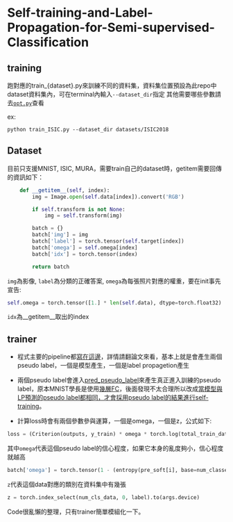 # Self-training-and-Label-Propagation-for-Semi-supervised-Classification

##  training
跑對應的train_{dataset}.py來訓練不同的資料集，資料集位置預設為此repo中dataset資料集內，可在terminal內輸入`--dataset_dir`指定
其他需要哪些參數請去[`opt.py`](https://github.com/ricky-696/Self-training-and-Label-Propagation-for-Semi-supervised-Classification/blob/main/opt.py)查看

ex:
```
python train_ISIC.py --dataset_dir datasets/ISIC2018 
```

## Dataset
目前只支援MNIST, ISIC, MURA，需要train自己的dataset時，getitem需要回傳的資訊如下：
```python
    def __getitem__(self, index):
        img = Image.open(self.data[index]).convert('RGB')

        if self.transform is not None:
            img = self.transform(img)

        batch = {}
        batch['img'] = img
        batch['label'] = torch.tensor(self.target[index])
        batch['omega'] = self.omega[index]
        batch['idx'] = torch.tensor(index)

        return batch
```
`img`為影像, `label`為分類的正確答案, 
`omega`為每張照片對應的權重，要在init事先宣告:
```python
self.omega = torch.tensor([1.] * len(self.data), dtype=torch.float32)
```
`idx`為__getitem__取出的index

## trainer
 - 程式主要的pipeline都[寫在這邊](https://github.com/ricky-696/Self-training-and-Label-Propagation-for-Semi-supervised-Classification/blob/b95c8b8072567ca78af74312508d35e3a14d9853/trainer.py#L616)，詳情請翻論文來看，基本上就是會產生兩個pseudo label，一個是模型產生，一個是label propagetion產生
 - 兩個pseudo label會進入[pred_pseudo_label](https://github.com/ricky-696/Self-training-and-Label-Propagation-for-Semi-supervised-Classification/blob/b95c8b8072567ca78af74312508d35e3a14d9853/trainer.py#L245)來產生真正進入訓練的pseudo label，原本MNIST學長是使用[幾層FC](https://github.com/ricky-696/Self-training-and-Label-Propagation-for-Semi-supervised-Classification/blob/b95c8b8072567ca78af74312508d35e3a14d9853/train_MNIST.py#L72)，後面發現不太合理所以改成[當模型與LP預測的pseudo label都相同，才會採用pseudo label的結果進行self-training](https://github.com/ricky-696/Self-training-and-Label-Propagation-for-Semi-supervised-Classification/blob/b95c8b8072567ca78af74312508d35e3a14d9853/Model.py#L178)。

 - 計算loss時會有兩個參數參與運算，一個是omega，一個是z，公式如下:
```python
loss = (Criterion(outputs, y_train) * omega * torch.log(total_train_data / z)).mean()
```
其中`omega`代表這個pseudo label的信心程度，如果它本身的亂度夠小，信心程度就越高
```python
batch['omega'] = torch.tensor(1 - (entropy(pre_soft[i], base=num_classes) / np.log(num_classes))) # Confidence Parameter
```
`z`代表這個data對應的類別在資料集中有幾張
```python
z = torch.index_select(num_cls_data, 0, label).to(args.device)
```
Code很亂懶的整理，只有trainer簡單模組化一下。
